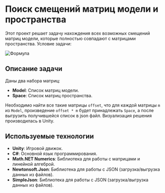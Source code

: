 # Поиск смещений матриц модели и пространства

Этот проект решает задачу нахождения всех возможных смещений матриц модели, которые полностью совпадают с матрицами пространства. Условие задачи:

![Формула](https://latex.codecogs.com/svg.image?\forall&space;m&space;\in&space;Model,&space;\,&space;offset&space;\times&space;m&space;\in&space;Space)

## Описание задачи

Даны два набора матриц:
- **Model**: Список матриц модели.
- **Space**: Список матриц пространства.

Необходимо найти все такие матрицы `offset`, что для каждой матрицы `m` из `Model`, произведение `offset * m` будет принадлежать `Space`, а после выгрузить получившейся список в json файл. Визуализация решения производилась в Unity.

## Используемые технологии

- **Unity**: Игровой движок.
- **C#**: Основной язык программирования.
- **Math.NET Numerics**: Библиотека для работы с матрицами и линейной алгеброй.
- **Newtonsoft.Json**: Библиотека для работы с JSON (загрузка/выгрузка данных из файлов).
- **SimpleJson**: Библиотека для работы с JSON (загрузка/выгрузка данных из файлов).
